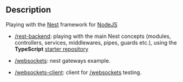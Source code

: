 
## Description

Playing with the [Nest](https://github.com/nestjs/nest) framework for [NodeJS](https://nodejs.org)

* [/rest-backend](rest-backend): playing with the main Nest concepts (modules, controllers, services, middlewares, pipes, guards etc.), using the **TypeScript** [starter repository](https://github.com/nestjs/typescript-starter.git)

* [/websockets](websockets): nest gateways example.
* [/websockets-client](websockets-client): client for [/websockets](websockets) testing.
